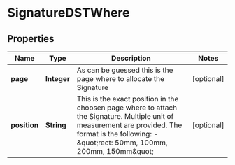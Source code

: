 

# SignatureDSTWhere

## Properties

Name | Type | Description | Notes
------------ | ------------- | ------------- | -------------
**page** | **Integer** | As can be guessed this is the page where to allocate the Signature |  [optional]
**position** | **String** | This is the exact position in the choosen page where to attach the Signature. Multiple unit of measurement are provided. The format is the following:   - \&quot;rect: 50mm, 100mm, 200mm, 150mm\&quot;  |  [optional]



